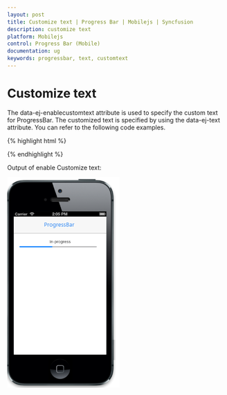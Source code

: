 ```yaml
---
layout: post
title: Customize text | Progress Bar | Mobilejs | Syncfusion
description: customize text
platform: Mobilejs
control: Progress Bar (Mobile)
documentation: ug
keywords: progressbar, text, customtext
---
```


# Customize text

The data-ej-enablecustomtext attribute is used to specify the custom text for ProgressBar. The customized text is specified by using the data-ej-text attribute. You can refer to the following code examples.

{% highlight html %}

<div id="progressbar_sample" data-role="ejmprogress" data-ej-value=42 data-ej-enablecustomtext=true data-ej-text="In-progress"></div>

{% endhighlight %}

Output of enable Customize text:

![](Customize-text_images/Customize-text_img1.png)